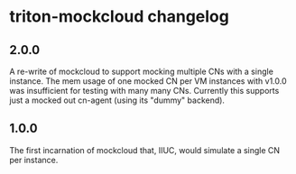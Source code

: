 # triton-mockcloud changelog

## 2.0.0

A re-write of mockcloud to support mocking multiple CNs with a single
instance. The mem usage of one mocked CN per VM instances with v1.0.0
was insufficient for testing with many many CNs. Currently this
supports just a mocked out cn-agent (using its "dummy" backend).

## 1.0.0

The first incarnation of mockcloud that, IIUC, would simulate a single CN
per instance.
